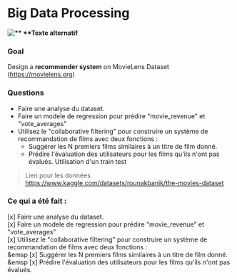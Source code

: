 # Big Data Processing
**![**  **Texte alternatif](https://encrypted-tbn0.gstatic.com/images?q=tbn:ANd9GcTP8aaOphPQYOGmAcNpHX2UTpxoFZ0lybd45o7ktXVJYA&s "Logo pyspark")**

### Goal
Design a **recommender system** on MovieLens Dataset (https://movielens.org)


### Questions 

- Faire une analyse du dataset.
- Faire un modele de regression pour prédire "movie_revenue" et "vote_averages"
- Utilisez le "collaborative filtering" pour construire un système de recommandation de films avec deux fonctions :
	- Suggérer les N premiers films similaires à un titre de film donné.
	- Prédire l'évaluation des utilisateurs pour les films qu'ils n'ont pas évalués. Utilisation d'un train test 


> Lien pour les données
https://www.kaggle.com/datasets/rounakbanik/the-movies-dataset


### Ce qui a été fait :
  


[x] Faire une analyse du dataset. <br>
[x] Faire un modele de regression pour prédire "movie_revenue" et "vote_averages" <br>
[x] Utilisez le "collaborative filtering" pour construire un système de recommandation de films avec deux fonctions : <br>
	&emsp [x] Suggérer les N premiers films similaires à un titre de film donné. <br>
	&emsp [x] Prédire l'évaluation des utilisateurs pour les films qu'ils n'ont pas évalués.  
